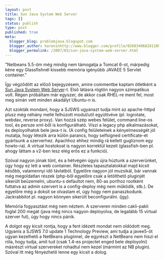 ```yaml
---
layout: post
title: Sun Java System Web Server
tags: []
status: publish
type: post
published: true
meta:
  blogger_blog: problemjava.blogspot.com
  blogger_author: kareninhttp://www.blogger.com/profile/02683406828110839343noreply@blogger.com
  blogger_permalink: /2007/03/sun-java-system-web-server.html
---
```

"Netbeans 5.5-öm még mindig nem támogatja a Tomcat 6-ot, márpedig kéne egy
Glassfishnél kissebb memória igényűbb JAVAEE 5 Servlet container."

  
Így végződött az előző bejegyzésem, amire commentbe kaptam ötletként a [Sun
Java System Web
Server](http://www.sun.com/software/products/web_srvr/home_web_srvr.xml)-t.
Első látásra rögtön nagyon szimpatikus volt. Régen próbáltam már egyszer, de
akkor csak RHEL-re ment fel, most meg simán vett minden akadályt Ubuntu-n is.

  
Azt szokták mondani, hogy a SJSWS ugyanazt tudja mint az apache-httpd plusz
még néhány mellé felhúzott modul/util együttvéve (pl. logrotate, webdav,
reverse proxy). Van hozzá szép webes felület, command line-os tool, és persze
xml-ből is konfigurálható. Viszi a legacy php alkalmazásokat, és deployolhatok
bele java-t is. (A config felületeinek a kényelmességét jól mutatja, hogy
létezik arra külön parancs, hogy selfsigned certificate-et gyártsunk a
szerverhez. Apachhoz ehhez mindig rá kellett gugliznom egy howto-ra). A
virtual hostokoat is nagyon korrektül kezeli (glassfish-ben pl. ahogy láttam a
v2-ben lesz elég erős ez a funkció).

  
Szóval nagyon jónak tűnt, és a hétvégén úgyis újra húztunk a szerverünket, úgy
hogy ez lett a web container. Részletes tapasztalatokkal majd kicsit később,
valamennyi idő távlatból. Egyelőre nagyon jól muzsikál, bár vannak még
megoldatlan részek (php-ből egyelőre csak a letölthető pluginjét sikerült
beüzemelni, ubuntu-s defaultot nem, 80-as porthoz rootként futtatva az admin
szervert is a config-deploy még nem működik, stb.). De egyelőre még a doksit
se olvastam el, úgy hogy nem panaszkodunk. Jackrabbitot pl. nagyon könnyen
sikerült beconfigurálni.
([így](http://wiki.apache.org/jackrabbit/JackRabbitOnSunWebServer)).

  
Memória fogyasztást még nem néztem. A szerveren minden cakli-pakli foglal 200
megát (java még nincs nagyon deployolva, de legalább 15 virtual szerver fut),
úgy hogy nincs pánik.

  
A dolgot egy kicsit rontja, hogy a fent idézett mondat nem oldódott meg.
Ugyanis a SJSWS 7.0 update 1 Technology Preview, ami tudja a javee5-öt ugyan
kezelhető a NetBeans pluginnel, de egyrészt a NetBeans nem hiszi el róla, hogy
tudja, amit tud (csak 1.4-es projectet enged bele deployolni) másrészt virtual
szervereket rohadtul nem kezel (mármint az NB plugin). Szóval itt még
fényezhető lenne egy kicsit a dolog.

